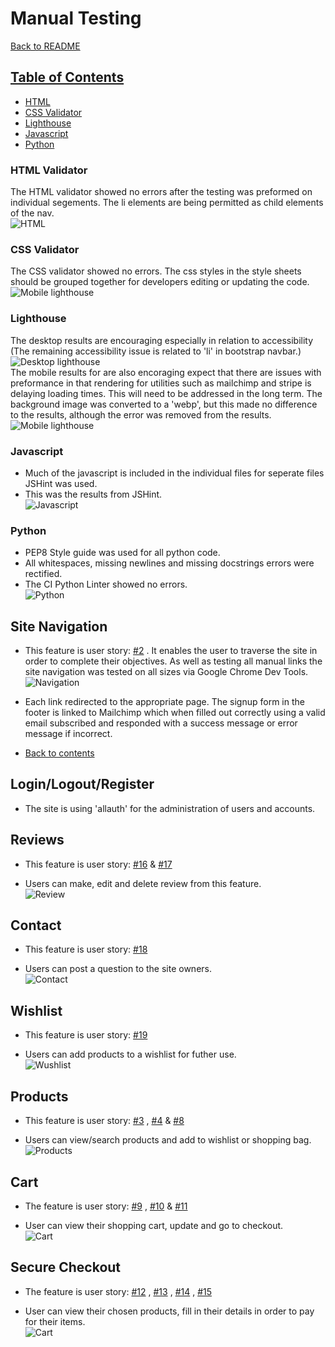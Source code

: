 # Manual Testing

[Back to README](README.md)

## [Table of Contents](#table-of-contents)
* [HTML](#html)
* [CSS Validator](#css-validator)
* [Lighthouse](#lighthouse)
* [Javascript](#javascript)
* [Python](#python)

### HTML Validator
The HTML validator showed no errors after the testing was preformed on individual segements. The li elements are being permitted as child elements of the nav.<br>
![HTML ](docs/html_test.png)<br>

### CSS Validator
The CSS validator showed no errors. The css styles in the style sheets should be grouped together for developers editing or updating the code.<br>
![Mobile lighthouse](docs/css-validator.png)<br>

### Lighthouse
The desktop results are encouraging especially in relation to accessibility (The remaining accessibility issue is related to 'li' in bootstrap navbar.)<br>
![Desktop lighthouse](docs/lighthouse-test.png)<br>
The  mobile results for are also encoraging expect that there are issues with preformance in that rendering for utilities such as mailchimp and stripe is delaying loading times. This will need to be addressed in the long term. The background image was converted to a 'webp', but this made no difference to the results, although the error was removed from the results.<br>
![Mobile lighthouse](docs/mobile-lighthouse-test.png)<br>

### Javascript
* Much of the javascript is included in the individual files for seperate files JSHint was used.<br>
* This was the results from JSHint.<br>
![Javascript](docs/javascript_code.png)<br>

### Python
* PEP8 Style guide was used for all python code.
* All whitespaces, missing newlines and missing docstrings errors were rectified.
* The CI Python Linter showed no errors.<br>
![Python](docs/python_code.png)<br>

## Site Navigation 
* This feature is user story: [#2](https://github.com/andyk8872/p5-ecommerce/issues/2) . It enables the user to traverse the site in order to complete their objectives. As well as testing all manual links the site navigation was tested on all sizes via Google Chrome Dev Tools.<br>
![Navigation](docs/navigation_test.png)<br>

* Each link redirected to the appropriate page. The signup form in the footer is linked to Mailchimp which when filled out correctly using a valid email subscribed and responded with a success message or error message if incorrect.


* [Back to contents](#table-of-contents)

## Login/Logout/Register

* The site is using 'allauth' for the administration of users and accounts.

## Reviews

* This feature is user story: [#16](https://github.com/andyk8872/p5-ecommerce/issues/16) & [#17](https://github.com/andyk8872/p5-ecommerce/issues/17) 

* Users can make, edit and delete review from this feature.<br>
![Review](docs/review_test.png)<br>

## Contact

* This feature is user story: [#18](https://github.com/andyk8872/p5-ecommerce/issues/18)

* Users can post a question to the site owners.<br>
![Contact](docs/contact_test.png)<br>

## Wishlist

* This feature is user story: [#19](https://github.com/andyk8872/p5-ecommerce/issues/19)

* Users can add products to a wishlist for futher use.<br>
![Wushlist](docs/wishlist_test.png)<br>

## Products

* This feature is user story: [#3](https://github.com/andyk8872/p5-ecommerce/issues/3) ,  [#4](https://github.com/andyk8872/p5-ecommerce/issues/4) & [#8](https://github.com/andyk8872/p5-ecommerce/issues/8)

* Users can view/search products and add to wishlist or shopping bag.<br>
![Products](docs/products_test.png)<br>

## Cart

* The feature is user story: [#9](https://github.com/andyk8872/p5-ecommerce/issues/9) , [#10](https://github.com/andyk8872/p5-ecommerce/issues/10) & [#11](https://github.com/andyk8872/p5-ecommerce/issues/11)

* User can view their shopping cart, update and go to checkout.<br>
![Cart](docs/cart_test.png)<br>

## Secure Checkout

* The feature is user story: [#12](https://github.com/andyk8872/p5-ecommerce/issues/12) , [#13](https://github.com/andyk8872/p5-ecommerce/issues/13) , [#14](https://github.com/andyk8872/p5-ecommerce/issues/14) , [#15](https://github.com/andyk8872/p5-ecommerce/issues/15)

* User can view their chosen products, fill in their details in order to pay for their items.<br>
![Cart](docs/checkout_test.png)<br>

